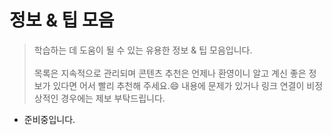 # 정보 & 팁 모음

> 학습하는 데 도움이 될 수 있는 유용한 정보 & 팁 모음입니다.
<br><br>
목록은 지속적으로 관리되며 콘텐츠 추천은 언제나 환영이니 알고 계신 좋은 정보가 있다면 어서 빨리 추천해 주세요.:smile: 내용에 문제가 있거나 링크 연결이 비정상적인 경우에는 제보 부탁드립니다.

* 준비중입니다.
